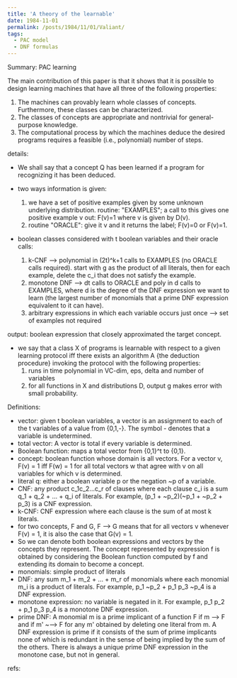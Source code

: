 ```yaml
---
title: 'A theory of the learnable'
date: 1984-11-01
permalink: /posts/1984/11/01/Valiant/
tags:
  - PAC model
  - DNF formulas
---
```


Summary: PAC learning 

The main contribution of this paper is that it shows that it is possible to design learning machines that have all three of the following properties:

1. The machines can provably learn whole classes of concepts. Furthermore, these classes can be characterized.
2. The classes of concepts are appropriate and nontrivial for general-purpose knowledge.
3. The computational process by which the machines deduce the desired programs requires a feasible (i.e., polynomial) number of steps. 
 
details: 

* We shall say that a concept Q has been learned if a program for recognizing it has been deduced.

* two ways information is given: 
    1. we have a set of positive examples given by some unknown underlying distribution. routine: "EXAMPLES"; a call to this gives one positive example v out: F(v)=1 where v is given by D(v).
    2. routine "ORACLE": give it v and it returns the label; F(v)=0 or F(v)=1.

* boolean classes considered with t boolean variables and their oracle calls: 
    1. k-CNF --> polynomial in (2t)^k+1 calls to EXAMPLES (no ORACLE calls required). start with g as the product of all literals, then for each example, delete the c_i that does not satisfy the example. 
    2. monotone DNF --> dt calls to ORACLE and poly in d calls to EXAMPLES, where d is the degree of the DNF expression we want to learn (the largest number of monomials that a prime DNF expression equivalent to it can have).
    3. arbitrary expressions in which each variable occurs just once --> set of examples not required

output: boolean expression that closely approximated the target concept. 

* we say that a class X of programs is learnable with respect to a given learning protocol iff there exists an algorithm A {the deduction procedure} invoking the protocol with the following properties:
    1. runs in time polynomial in VC-dim, eps, delta and number of variables
    2. for all functions in X and distributions D, output g makes error with small probability.  

Definitions:
* vector: given t boolean variables, a vector is an assignment to each of the t variables of a value from {0,1,-}. The symbol - denotes that a variable is undetermined. 
* total vector: A vector is total if every variable is determined.
* Boolean function: maps a total vector from {0,1}^t to {0,1}.
* concept: boolean function whose domain is all vectors. For a vector v, F(v) = 1 iff F(w) = 1 for all total vectors w that agree with v on all variables for which v is determined. 
* literal q: either a boolean variable p or the negation ~p of a variable. 
* CNF: any product c_1c_2...c_r of clauses where each clause c_i is a sum q_1 + q_2 + ... + q_i of literals. For example,
(p_1 + ~p_2)(~p_1 + ~p_2 + p_3) is a CNF expression. 
* k-CNF: CNF expression where each clause is the sum of at most k literals.
* for two concepts, F and G, F --> G means that for all vectors v whenever F(v) = 1, it is also the case that G(v) = 1.
* So we can denote both boolean expressions and vectors by the concepts they represent. The concept represented by expression f is obtained by considering the Boolean function computed by f and extending its domain to become a concept. 
* monomials: simple product of literals
* DNF: any sum m_1 + m_2 + ... + m_r of monomials where each monomial m_i is a product of literals. For example, p_1 ~p_2 + p_1 p_3 ~p_4 is a DNF expression. 
* monotone expression: no variable is negated in it. For example, p_1 p_2 + p_1 p_3 p_4 is a monotone DNF expression. 
* prime DNF: A monomial m is a prime implicant of a function F if m --> F and if m' ~--> F for any m' obtained by deleting one literal from m. A DNF expression is prime if it consists of the sum of prime implicants none of which is redundant in the sense of being implied by the sum of the others. There is always a unique prime DNF expression in the monotone case, but not in general. 
 


refs: 
